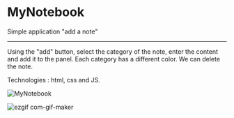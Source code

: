 # MyNotebook

 
Simple application  "add a note"

----
Using the "add" button, select the category of the note, enter the content and add it to the panel. Each category has a different color. We can delete the note. 

Technologies : html, css and JS.

![MyNotebook](https://user-images.githubusercontent.com/59742201/104838578-15563800-58bc-11eb-98a7-b28dbb571a83.png)


![ezgif com-gif-maker](https://user-images.githubusercontent.com/59742201/106279277-737c0700-623c-11eb-91b1-81619e8c807e.gif)
